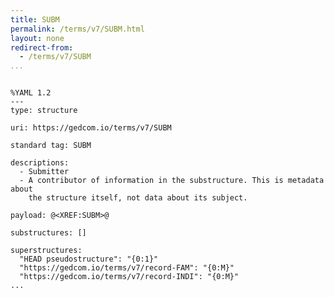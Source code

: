 ```yaml
---
title: SUBM
permalink: /terms/v7/SUBM.html
layout: none
redirect-from:
  - /terms/v7/SUBM
...
```


```

%YAML 1.2
---
type: structure

uri: https://gedcom.io/terms/v7/SUBM

standard tag: SUBM

descriptions:
  - Submitter
  - A contributor of information in the substructure. This is metadata about
    the structure itself, not data about its subject.

payload: @<XREF:SUBM>@

substructures: []

superstructures:
  "HEAD pseudostructure": "{0:1}"
  "https://gedcom.io/terms/v7/record-FAM": "{0:M}"
  "https://gedcom.io/terms/v7/record-INDI": "{0:M}"
...

```
